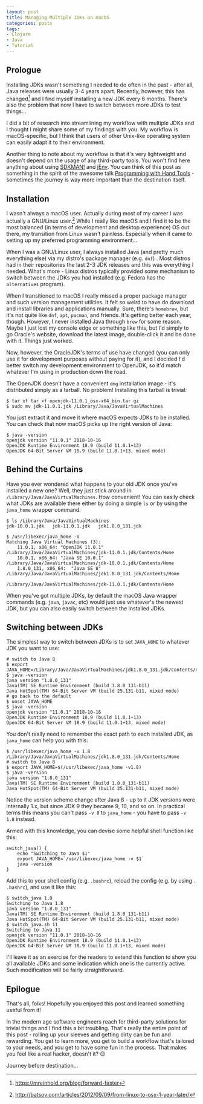 ```yaml
---
layout: post
title: Managing Multiple JDKs on macOS
categories: posts
tags:
- Clojure
- Java
- Tutorial
---
```


## Prologue

Installing JDKs wasn't something I needed to do often in the past -
after all, Java releases were usually 3-4 years apart. Recently, however,
this has changed[^1] and I find myself installing a new JDK every 6
months. There's also the problem that now I have to switch between
more JDKs to test things...

I did a bit of research into streamlining my workflow with multiple
JDKs and I thought I might share some of my findings with you.
My workflow is macOS-specific, but I think that users of other Unix-like
operating system can easily adapt it to their environment.

Another thing to note about my workflow is that it's very lightweight
and doesn't depend on the usage of any third-party tools. You won't
find here anything about using [SDKMAN!](https://sdkman.io) and
[jEnv](http://www.jenv.be). You can think of this post as something in
the spirit of the awesome talk [Programming with Hand
Tools](https://www.youtube.com/watch?v=ShEez0JkOFw) - sometimes
the journey is way more important than the destination itself.

<!--more-->

## Installation

I wasn't always a macOS user. Actually during most of my career I was
actually a GNU/Linux user.[^2] While I really like macOS and I find it
to be the most balanced (in terms of development and desktop
experience) OS out there, my transition from Linux wasn't
painless. Especially when it came to setting up my preferred
programming environment...

When I was a GNU/Linux user, I always installed Java (and pretty much
everything else) via my distro's package manager (e.g. `dnf`) . Most
distros had in their repositories the last 2-3 JDK releases and this
was everything I needed. What's more - Linux distros typically
provided some mechanism to switch between the JDKs you had installed
(e.g. Fedora has the `alternatives` program).

When I transitioned to macOS I really missed a proper package manager
and such version management utilities. It felt so weird to have do
download and install libraries and applications manually. Sure,
there's `homebrew`, but it's not quite like `dnf`, `apt`, `pacman`,
and friends. It's getting better each year, though. However, I never
installed Java through `brew` for some reason.  Maybe I just lost my
console edge or something like this, but I'd simply to go Oracle's
website, download the latest image, double-click it and be done with
it. Things just worked.

Now, however, the OracleJDK's terms of use have changed (you can only
use it for development purposes without paying for it), and I decided
I'd better switch my development environment to OpenJDK, so it'd match
whatever I'm using in production down the road.

The OpenJDK doesn't have a convenient `dmg` installation image - it's
distributed simply as a tarball. No problem! Installing this tarball
is trivial:

``` shell
$ tar xf tar xf openjdk-11.0.1_osx-x64_bin.tar.gz
$ sudo mv jdk-11.0.1.jdk /Library/Java/JavaVirtualMachines
```

You just extract it and move it where macOS expects JDKs to be
installed. You can check that now macOS picks up the right version of
Java:

``` shell
$ java -version
openjdk version "11.0.1" 2018-10-16
OpenJDK Runtime Environment 18.9 (build 11.0.1+13)
OpenJDK 64-Bit Server VM 18.9 (build 11.0.1+13, mixed mode)
```

## Behind the Curtains

Have you ever wondered what happens to your old JDK once you've
installed a new one? Well, they just stick around in
`/Library/Java/JavaVirtualMachines`. How convenient! You can easily
check what JDKs are available there either by doing a simple `ls` or by
using the `java_home` wrapper command:

``` shell
$ ls /Library/Java/JavaVirtualMachines
jdk-10.0.1.jdk   jdk-11.0.1.jdk   jdk1.8.0_131.jdk

$ /usr/libexec/java_home -V
Matching Java Virtual Machines (3):
    11.0.1, x86_64:	"OpenJDK 11.0.1"	/Library/Java/JavaVirtualMachines/jdk-11.0.1.jdk/Contents/Home
    10.0.1, x86_64:	"Java SE 10.0.1"	/Library/Java/JavaVirtualMachines/jdk-10.0.1.jdk/Contents/Home
    1.8.0_131, x86_64:	"Java SE 8"	/Library/Java/JavaVirtualMachines/jdk1.8.0_131.jdk/Contents/Home

/Library/Java/JavaVirtualMachines/jdk-11.0.1.jdk/Contents/Home
```

When you've got multiple JDKs, by default the macOS Java wrapper
commands (e.g. `java`, `javac`, etc) would just use whatever's the
newest JDK, but you can also easily switch between the installed JDKs.

## Switching between JDKs

The simplest way to switch between JDKs is to set `JAVA_HOME` to whatever JDK you want to use:

``` shell
# switch to Java 8
$ export JAVA_HOME=/Library/Java/JavaVirtualMachines/jdk1.8.0_131.jdk/Contents/Home
$ java -version
java version "1.8.0_131"
Java(TM) SE Runtime Environment (build 1.8.0_131-b11)
Java HotSpot(TM) 64-Bit Server VM (build 25.131-b11, mixed mode)
# go back to the default
$ unset JAVA_HOME
$ java -version
openjdk version "11.0.1" 2018-10-16
OpenJDK Runtime Environment 18.9 (build 11.0.1+13)
OpenJDK 64-Bit Server VM 18.9 (build 11.0.1+13, mixed mode)
```

You don't really need to remember the exact path to each installed JDK, as `java_home` can help you with this:

``` shell
$ /usr/libexec/java_home -v 1.8
/Library/Java/JavaVirtualMachines/jdk1.8.0_131.jdk/Contents/Home
# switch to Java 8
$ export JAVA_HOME=$(/usr/libexec/java_home -v1.8)
$ java -version
java version "1.8.0_131"
Java(TM) SE Runtime Environment (build 1.8.0_131-b11)
Java HotSpot(TM) 64-Bit Server VM (build 25.131-b11, mixed mode)
```

Notice the version scheme change after Java 8 - up to it JDK versions
were internally 1.x, but since JDK 9 they became 9, 10, and so on. In
practical terms this means you can't pass `-v 8` to `java_home` - you
have to pass `-v 1.8` instead.

Armed with this knowledge, you can devise some helpful shell function
like this:

``` shell
switch_java() {
    echo "Switching to Java $1"
    export JAVA_HOME=`/usr/libexec/java_home -v $1`
    java -version
}
```

Add this to your shell config (e.g. `.bashrc`), reload the config
(e.g. by using `. .bashrc`), and use it like this:

``` shell
$ switch_java 1.8
Switching to Java 1.8
java version "1.8.0_131"
Java(TM) SE Runtime Environment (build 1.8.0_131-b11)
Java HotSpot(TM) 64-Bit Server VM (build 25.131-b11, mixed mode)
$ switch_java.sh 11
Switching to Java 11
openjdk version "11.0.1" 2018-10-16
OpenJDK Runtime Environment 18.9 (build 11.0.1+13)
OpenJDK 64-Bit Server VM 18.9 (build 11.0.1+13, mixed mode)
```

I'll leave it as an exercise for the readers to extend this function to
show you all available JDKs and some indication which one is the
currently active. Such modification will be fairly straightforward.

## Epilogue

That's all, folks! Hopefully you enjoyed this post and learned
something useful from it!

In the modern age software engineers reach for
third-party solutions for trivial things and I find this a bit
troubling. That's really the entire point of this post - rolling up
your sleeves and getting dirty can be fun and rewarding. You get to
learn more, you get to build a workflow that's tailored to your needs,
and you get to have some fun in the process. That makes you feel like
a real hacker, doesn't it? :wink:

Journey before destination...

[^1]: <https://mreinhold.org/blog/forward-faster>
[^2]: <http://batsov.com/articles/2012/09/09/from-linux-to-osx-1-year-later/>
